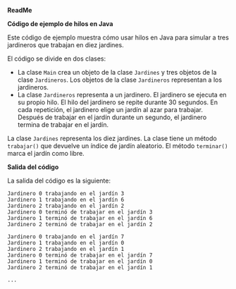 **ReadMe**

**Código de ejemplo de hilos en Java**

Este código de ejemplo muestra cómo usar hilos en Java para simular a tres jardineros que trabajan en diez jardines.

El código se divide en dos clases:

* La clase `Main` crea un objeto de la clase `Jardines` y tres objetos de la clase `Jardineros`. Los objetos de la clase `Jardineros` representan a los jardineros.
* La clase `Jardineros` representa a un jardinero. El jardinero se ejecuta en su propio hilo. El hilo del jardinero se repite durante 30 segundos. En cada repetición, el jardinero elige un jardín al azar para trabajar. Después de trabajar en el jardín durante un segundo, el jardinero termina de trabajar en el jardín.

La clase `Jardines` representa los diez jardines. La clase tiene un método `trabajar()` que devuelve un índice de jardín aleatorio. El método `terminar()` marca el jardín como libre.


**Salida del código**

La salida del código es la siguiente:

```
Jardinero 0 trabajando en el jardín 3
Jardinero 1 trabajando en el jardín 6
Jardinero 2 trabajando en el jardín 2
Jardinero 0 terminó de trabajar en el jardín 3
Jardinero 1 terminó de trabajar en el jardín 6
Jardinero 2 terminó de trabajar en el jardín 2

Jardinero 0 trabajando en el jardín 7
Jardinero 1 trabajando en el jardín 0
Jardinero 2 trabajando en el jardín 1
Jardinero 0 terminó de trabajar en el jardín 7
Jardinero 1 terminó de trabajar en el jardín 0
Jardinero 2 terminó de trabajar en el jardín 1

...
```
